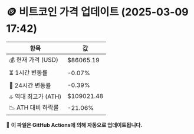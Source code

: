 # 🪙 비트코인 가격 업데이트 (2025-03-09 17:42)

| 항목                | 값 |
|--------------------|----------------|
| 💰 현재 가격 (USD) | $86065.19 |
| ⏳ 1시간 변동률    | -0.07% |
| 📆 24시간 변동률   | -0.39% |
| 🔝 역대 최고가 (ATH) | $109021.48 |
| 📉 ATH 대비 하락률 | -21.06% |

🔄 **이 파일은 GitHub Actions에 의해 자동으로 업데이트됩니다.**
